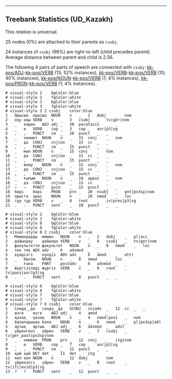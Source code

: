 

--------------------------------------------------------------------------------

## Treebank Statistics (UD_Kazakh)

This relation is universal.

25 nodes (0%) are attached to their parents as `csubj`.

24 instances of `csubj` (96%) are right-to-left (child precedes parent).
Average distance between parent and child is 2.56.

The following 4 pairs of parts of speech are connected with `csubj`: [kk-pos/ADJ]()-[kk-pos/VERB]() (13; 52% instances), [kk-pos/VERB]()-[kk-pos/VERB]() (10; 40% instances), [kk-pos/NOUN]()-[kk-pos/VERB]() (1; 4% instances), [kk-pos/PRON]()-[kk-pos/VERB]() (1; 4% instances).


~~~ conllu
# visual-style 2	bgColor:blue
# visual-style 2	fgColor:white
# visual-style 3	bgColor:blue
# visual-style 3	fgColor:white
# visual-style 3 2 csubj	color:blue
1	Орысша	орысша	NOUN	n	_	2	dobj	_	nom
2	оқу	оқы	VERB	v	_	3	csubj	_	tv|ger|nom
3	_	керек	ADJ	adj	_	20	parataxis	_	_
4	_	е	VERB	cop	_	3	cop	_	aor|p3|sg
5	,	,	PUNCT	cm	_	20	punct	_	_
6	_	хикмет	NOUN	n	_	15	conj	_	nom
7	_	да	CONJ	cnjcoo	_	15	cc	_	_
8	,	,	PUNCT	cm	_	15	punct	_	_
9	_	мал	NOUN	n	_	15	conj	_	nom
10	_	да	CONJ	cnjcoo	_	15	cc	_	_
11	,	,	PUNCT	cm	_	15	punct	_	_
12	_	өнер	NOUN	n	_	15	conj	_	nom
13	_	да	CONJ	cnjcoo	_	15	cc	_	_
14	,	,	PUNCT	cm	_	15	punct	_	_
15	_	ғылым	NOUN	n	_	18	appos	_	nom
16	_	да	CONJ	cnjcoo	_	15	cc	_	_
17	—	—	PUNCT	guio	_	15	punct	_	_
18	бәрі	бәрі	PRON	prn	_	20	nsubj	_	qnt|px3sp|nom
19	орыста	орыс	NOUN	n	_	20	nmod	_	loc
20	тұр	тұр	VERB	v	_	0	root	_	iv|pres|p3|sg
21	.	.	PUNCT	sent	_	20	punct	_	_

~~~


~~~ conllu
# visual-style 2	bgColor:blue
# visual-style 2	fgColor:white
# visual-style 8	bgColor:blue
# visual-style 8	fgColor:white
# visual-style 8 2 csubj	color:blue
1	Мамандарды	маман	NOUN	n	_	2	dobj	_	pl|acc
2	дайындау	дайында	VERB	v	_	8	csubj	_	tv|ger|nom
3	факультетте	факультет	NOUN	n	_	8	nmod	_	loc
4	тек	тек	ADV	adv	_	6	advmod	_	_
5	күндізгі	күндіз	ADV	adv	_	6	amod	_	attr
6	_	бөлім	NOUN	n	_	8	nmod	_	loc
7	_	ғана	PART	postadv	_	6	advmod	_	_
8	жүргізіледі	жүргіз	VERB	v	_	0	root	_	tv|pass|aor|p3|sg
9	.	.	PUNCT	sent	_	8	punct	_	_

~~~


~~~ conllu
# visual-style 6	bgColor:blue
# visual-style 6	fgColor:white
# visual-style 7	bgColor:blue
# visual-style 7	fgColor:white
# visual-style 7 6 csubj	color:blue
1	Сонда__да	сонда__да	SCONJ	cnjadv	_	12	cc	_	_
2	өзге	өзге	ADJ	adj	_	4	amod	_	_
3	қазақ	қазақ	NOUN	n	_	4	nmod:poss	_	nom
4	балаларынан	бала	NOUN	n	_	6	nmod	_	pl|px3sp|abl
5	артық	артық	ADJ	adj	_	6	advmod	_	advl
6	үйренгені	үйрен	VERB	v	_	7	csubj	_	tv|ger_past|px3sp|nom
7	_	немене	PRON	prn	_	12	conj	_	itg|nom
8	_	е	VERB	cop	_	7	cop	_	aor|p3|sg
9	,	,	PUNCT	cm	_	12	punct	_	_
10	қай	қай	DET	det	_	11	det	_	itg
11	кеп	кеп	NOUN	n	_	12	dobj	_	nom
12	үйреніпті	үйрен	VERB	v	_	0	root	_	tv|ifi|evid|p3|sg
13	?	?	PUNCT	sent	_	12	punct	_	_

~~~


